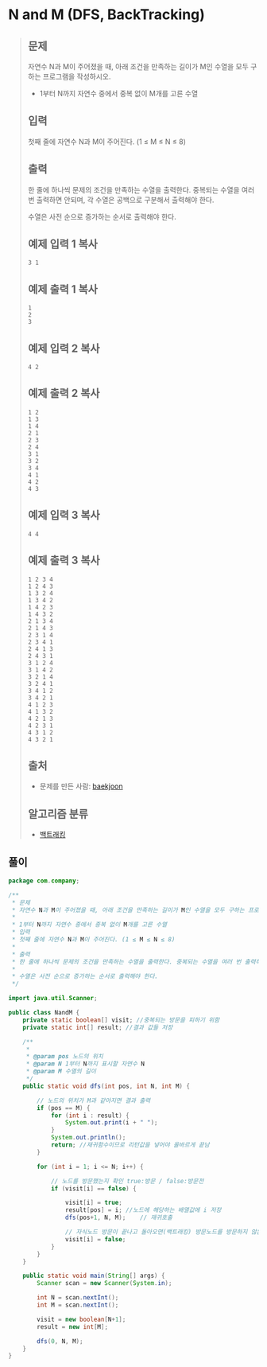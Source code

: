 # N and M (DFS, BackTracking)

> ## 문제
>
> 자연수 N과 M이 주어졌을 때, 아래 조건을 만족하는 길이가 M인 수열을 모두 구하는 프로그램을 작성하시오.
>
> - 1부터 N까지 자연수 중에서 중복 없이 M개를 고른 수열
>
> ## 입력
>
> 첫째 줄에 자연수 N과 M이 주어진다. (1 ≤ M ≤ N ≤ 8)
>
> ## 출력
>
> 한 줄에 하나씩 문제의 조건을 만족하는 수열을 출력한다. 중복되는 수열을 여러 번 출력하면 안되며, 각 수열은 공백으로 구분해서 출력해야 한다.
>
> 수열은 사전 순으로 증가하는 순서로 출력해야 한다.
>
> 
>
> ## 예제 입력 1 복사
>
> ```
> 3 1
> ```
>
> ## 예제 출력 1 복사
>
> ```
> 1
> 2
> 3
> ```
>
> ## 예제 입력 2 복사
>
> ```
> 4 2
> ```
>
> ## 예제 출력 2 복사
>
> ```
> 1 2
> 1 3
> 1 4
> 2 1
> 2 3
> 2 4
> 3 1
> 3 2
> 3 4
> 4 1
> 4 2
> 4 3
> ```
>
> ## 예제 입력 3 복사
>
> ```
> 4 4
> ```
>
> ## 예제 출력 3 복사
>
> ```
> 1 2 3 4
> 1 2 4 3
> 1 3 2 4
> 1 3 4 2
> 1 4 2 3
> 1 4 3 2
> 2 1 3 4
> 2 1 4 3
> 2 3 1 4
> 2 3 4 1
> 2 4 1 3
> 2 4 3 1
> 3 1 2 4
> 3 1 4 2
> 3 2 1 4
> 3 2 4 1
> 3 4 1 2
> 3 4 2 1
> 4 1 2 3
> 4 1 3 2
> 4 2 1 3
> 4 2 3 1
> 4 3 1 2
> 4 3 2 1
> ```
>
> 
>
> ## 출처
>
> - 문제를 만든 사람: [baekjoon](https://www.acmicpc.net/user/baekjoon)
>
> ## 알고리즘 분류
>
> - [백트래킹](https://www.acmicpc.net/problem/tag/5)

## 풀이

```java
package com.company;

/**
 * 문제
 * 자연수 N과 M이 주어졌을 때, 아래 조건을 만족하는 길이가 M인 수열을 모두 구하는 프로그램을 작성하시오.
 *
 * 1부터 N까지 자연수 중에서 중복 없이 M개를 고른 수열
 * 입력
 * 첫째 줄에 자연수 N과 M이 주어진다. (1 ≤ M ≤ N ≤ 8)
 *
 * 출력
 * 한 줄에 하나씩 문제의 조건을 만족하는 수열을 출력한다. 중복되는 수열을 여러 번 출력하면 안되며, 각 수열은 공백으로 구분해서 출력해야 한다.
 *
 * 수열은 사전 순으로 증가하는 순서로 출력해야 한다.
 */

import java.util.Scanner;

public class NandM {
    private static boolean[] visit; //중복되는 방문을 피하기 위함
    private static int[] result; //결과 값들 저장

    /**
     *
     * @param pos 노드의 위치
     * @param N 1부터 N까지 표시할 자연수 N
     * @param M 수열의 길이
     */
    public static void dfs(int pos, int N, int M) {

        // 노드의 위치가 M과 같아지면 결과 출력
        if (pos == M) {
            for (int i : result) {
                System.out.print(i + " ");
            }
            System.out.println();
            return; //재귀함수이므로 리턴값을 넣어야 올바르게 끝남
        }

        for (int i = 1; i <= N; i++) {

            // 노드를 방문했는지 확인 true:방문 / false:방문전
            if (visit[i] == false) {

                visit[i] = true;
                result[pos] = i; //노드에 해당하는 배열값에 i 저장
                dfs(pos+1, N, M);    // 재귀호출

                // 자식노드 방문이 끝나고 돌아오면(백트래킹) 방문노드를 방문하지 않은 상태로 변경
                visit[i] = false;
            }
        }
    }

    public static void main(String[] args) {
        Scanner scan = new Scanner(System.in);

        int N = scan.nextInt();
        int M = scan.nextInt();

        visit = new boolean[N+1];
        result = new int[M];

        dfs(0, N, M);
    }
}

```

